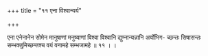 +++
title = "११ एना विश्वान्यर्य"

+++

एना एनेनानेन सोमेन मानुषाणां मनुष्याणां विश्वा विश्वानि द्युम्नान्यन्नानि अर्योभिग- च्छन्तः सिषासन्तः सम्भक्तुमिच्छन्तश्च वयं वनामहे सम्भजामहे ॥ ११ । ।